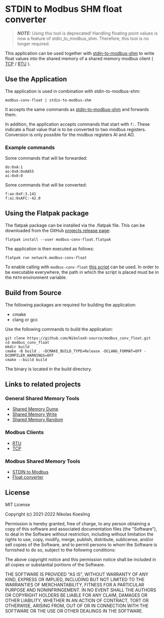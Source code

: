# STDIN to Modbus SHM float converter

> **_NOTE:_** Using this tool is deprecated!
Handling floating point values is now a feature of stdin_to_modbus_shm. 
Therefore, this tool is no longer required.

This application can be used together with
[stdin-to-modbus-shm](https://nikolask-source.github.io/stdin_to_modbus_shm/)
to write float values into the shared memory of a shared memory modbus client (
[TCP](https://nikolask-source.github.io/modbus_tcp_client_shm/) / [RTU](https://nikolask-source.github.io/modbus_rtu_client_shm/) ).


## Use the Application
The application is used in combination with stdin-to-modbus-shm:
```
modbus-conv-float | stdin-to-modbus-shm
```

It accepts the same commands as [stdin-to-modbus-shm](https://nikolask-source.github.io/stdin_to_modbus_shm/) and forwards them.

In addition, the application accepts commands that start with ```f:```. 
These indicate a float value that is to be converted to two modbus registers.
Conversion is only possible for the modbus registers AI and AO.

### Example commands
Some commands that will be forwarded:
```
do:0xA:1
ao:0xA:0xAA55
ai:0x0:0
```

Some commands that will be converted:
```
f:ao:0xF:3.141
f:ai:0xAFC:-42.0
```

## Using the Flatpak package
The flatpak package can be installed via the .flatpak file.
This can be downloaded from the GitHub [projects release page](https://github.com/NikolasK-source/modbus_conv_float/releases):

```
flatpak install --user modbus-conv-float.flatpak
```

The application is then executed as follows:
```
flatpak run network.modbus-conv-float
```

To enable calling with ```modbus-conv-float``` [this script](https://gist.github.com/NikolasK-source/fabfb771fe828d658845d8a2d79817e6) can be used.
In order to be executable everywhere, the path in which the script is placed must be in the ```PATH``` environment variable.


## Build from Source

The following packages are required for building the application:
- cmake
- clang or gcc

Use the following commands to build the application:
```
git clone https://github.com/NikolasK-source/modbus_conv_float.git
cd modbus_conv_float
mkdir build
cmake -B build . -DCMAKE_BUILD_TYPE=Release -DCLANG_FORMAT=OFF -DCOMPILER_WARNINGS=OFF
cmake --build build
```

The binary is located in the build directory.


## Links to related projects

### General Shared Memory Tools
- [Shared Memory Dump](https://nikolask-source.github.io/dump_shm/)
- [Shared Memory Write](https://nikolask-source.github.io/write_shm/)
- [Shared Memory Random](https://nikolask-source.github.io/shared_mem_random/)

### Modbus Clients
- [RTU](https://nikolask-source.github.io/modbus_rtu_client_shm/)
- [TCP](https://nikolask-source.github.io/modbus_tcp_client_shm/)

### Modbus Shared Memory Tools
- [STDIN to Modbus](https://nikolask-source.github.io/stdin_to_modbus_shm/)
- [Float converter](https://nikolask-source.github.io/modbus_conv_float/)


## License

MIT License

Copyright (c) 2021-2022 Nikolas Koesling

Permission is hereby granted, free of charge, to any person obtaining a copy
of this software and associated documentation files (the "Software"), to deal
in the Software without restriction, including without limitation the rights
to use, copy, modify, merge, publish, distribute, sublicense, and/or sell
copies of the Software, and to permit persons to whom the Software is
furnished to do so, subject to the following conditions:

The above copyright notice and this permission notice shall be included in all
copies or substantial portions of the Software.

THE SOFTWARE IS PROVIDED "AS IS", WITHOUT WARRANTY OF ANY KIND, EXPRESS OR
IMPLIED, INCLUDING BUT NOT LIMITED TO THE WARRANTIES OF MERCHANTABILITY,
FITNESS FOR A PARTICULAR PURPOSE AND NONINFRINGEMENT. IN NO EVENT SHALL THE
AUTHORS OR COPYRIGHT HOLDERS BE LIABLE FOR ANY CLAIM, DAMAGES OR OTHER
LIABILITY, WHETHER IN AN ACTION OF CONTRACT, TORT OR OTHERWISE, ARISING FROM,
OUT OF OR IN CONNECTION WITH THE SOFTWARE OR THE USE OR OTHER DEALINGS IN THE
SOFTWARE.
